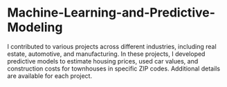 # Machine-Learning-and-Predictive-Modeling
I contributed to various projects across different industries, including real estate, automotive, and manufacturing. In these projects, I developed predictive models to estimate housing prices, used car values, and construction costs for townhouses in specific ZIP codes. Additional details are available for each project.
